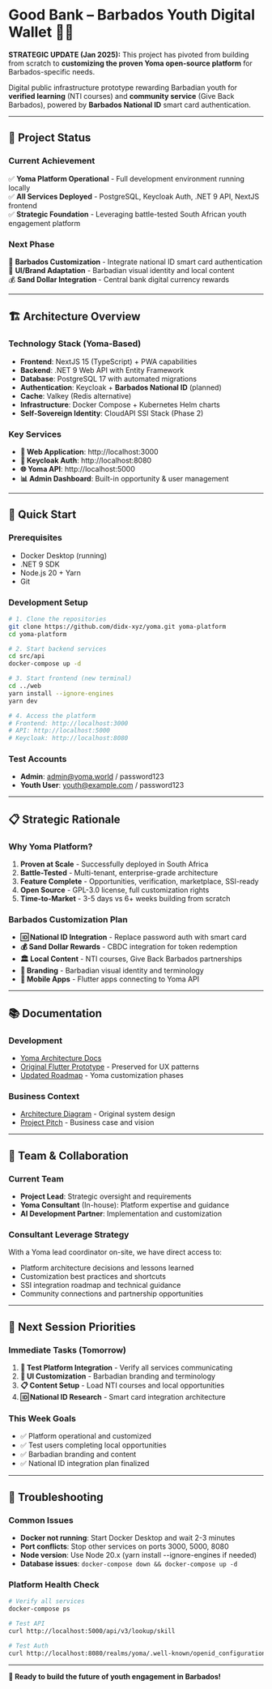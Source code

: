# Good Bank – Barbados Youth Digital Wallet 📲💙

**STRATEGIC UPDATE (Jan 2025):** This project has pivoted from building from scratch to **customizing the proven Yoma open-source platform** for Barbados-specific needs.

Digital public infrastructure prototype rewarding Barbadian youth for **verified learning** (NTI courses) and **community service** (Give Back Barbados), powered by **Barbados National ID** smart card authentication.

---

## 🎯 Project Status

### **Current Achievement**
✅ **Yoma Platform Operational** - Full development environment running locally  
✅ **All Services Deployed** - PostgreSQL, Keycloak Auth, .NET 9 API, NextJS frontend  
✅ **Strategic Foundation** - Leveraging battle-tested South African youth engagement platform  

### **Next Phase**
🔧 **Barbados Customization** - Integrate national ID smart card authentication  
🎨 **UI/Brand Adaptation** - Barbadian visual identity and local content  
💰 **Sand Dollar Integration** - Central bank digital currency rewards  

---

## 🏗️ Architecture Overview

### **Technology Stack (Yoma-Based)**
- **Frontend**: NextJS 15 (TypeScript) + PWA capabilities
- **Backend**: .NET 9 Web API with Entity Framework
- **Database**: PostgreSQL 17 with automated migrations  
- **Authentication**: Keycloak + **Barbados National ID** (planned)
- **Cache**: Valkey (Redis alternative)
- **Infrastructure**: Docker Compose + Kubernetes Helm charts
- **Self-Sovereign Identity**: CloudAPI SSI Stack (Phase 2)

### **Key Services**
- **📱 Web Application**: http://localhost:3000
- **🔐 Keycloak Auth**: http://localhost:8080  
- **🌐 Yoma API**: http://localhost:5000
- **📊 Admin Dashboard**: Built-in opportunity & user management

---

## 🚀 Quick Start

### **Prerequisites**
- Docker Desktop (running)
- .NET 9 SDK  
- Node.js 20 + Yarn
- Git

### **Development Setup**
```bash
# 1. Clone the repositories
git clone https://github.com/didx-xyz/yoma.git yoma-platform
cd yoma-platform

# 2. Start backend services
cd src/api
docker-compose up -d

# 3. Start frontend (new terminal)
cd ../web
yarn install --ignore-engines
yarn dev

# 4. Access the platform
# Frontend: http://localhost:3000
# API: http://localhost:5000  
# Keycloak: http://localhost:8080
```

### **Test Accounts**
- **Admin**: admin@yoma.world / password123
- **Youth User**: youth@example.com / password123

---

## 📋 Strategic Rationale

### **Why Yoma Platform?**
1. **Proven at Scale** - Successfully deployed in South Africa
2. **Battle-Tested** - Multi-tenant, enterprise-grade architecture  
3. **Feature Complete** - Opportunities, verification, marketplace, SSI-ready
4. **Open Source** - GPL-3.0 license, full customization rights
5. **Time-to-Market** - 3-5 days vs 6+ weeks building from scratch

### **Barbados Customization Plan**
- **🆔 National ID Integration** - Replace password auth with smart card
- **💰 Sand Dollar Rewards** - CBDC integration for token redemption  
- **🏛️ Local Content** - NTI courses, Give Back Barbados partnerships
- **🎨 Branding** - Barbadian visual identity and terminology
- **📱 Mobile Apps** - Flutter apps connecting to Yoma API

---

## 📚 Documentation

### **Development**
- [Yoma Architecture Docs](https://docs.yoma.world/technology/architecture)
- [Original Flutter Prototype](./mobile_app/) - Preserved for UX patterns
- [Updated Roadmap](./docs/roadmap.md) - Yoma customization phases

### **Business Context**  
- [Architecture Diagram](./diagrams/) - Original system design
- [Project Pitch](./pitch_decks/) - Business case and vision

---

## 🤝 Team & Collaboration

### **Current Team**
- **Project Lead**: Strategic oversight and requirements
- **Yoma Consultant** (In-house): Platform expertise and guidance
- **AI Development Partner**: Implementation and customization

### **Consultant Leverage Strategy**
With a Yoma lead coordinator on-site, we have direct access to:
- Platform architecture decisions and lessons learned
- Customization best practices and shortcuts  
- SSI integration roadmap and technical guidance
- Community connections and partnership opportunities

---

## 📅 Next Session Priorities

### **Immediate Tasks (Tomorrow)**
1. **🔗 Test Platform Integration** - Verify all services communicating
2. **🎨 UI Customization** - Barbadian branding and terminology  
3. **📋 Content Setup** - Load NTI courses and local opportunities
4. **🆔 National ID Research** - Smart card integration architecture

### **This Week Goals**
- ✅ Platform operational and customized
- ✅ Test users completing local opportunities  
- ✅ Barbadian branding and content
- ✅ National ID integration plan finalized

---

## 🔧 Troubleshooting

### **Common Issues**
- **Docker not running**: Start Docker Desktop and wait 2-3 minutes
- **Port conflicts**: Stop other services on ports 3000, 5000, 8080
- **Node version**: Use Node 20.x (yarn install --ignore-engines if needed)
- **Database issues**: `docker-compose down && docker-compose up -d`

### **Platform Health Check**
```bash
# Verify all services
docker-compose ps

# Test API
curl http://localhost:5000/api/v3/lookup/skill

# Test Auth  
curl http://localhost:8080/realms/yoma/.well-known/openid_configuration
```

---

**🎉 Ready to build the future of youth engagement in Barbados!**

